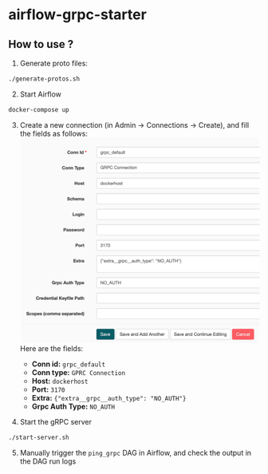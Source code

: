 # airflow-grpc-starter

## How to use ?

1. Generate proto files:
```bash
./generate-protos.sh
```

2. Start Airflow
```bash
docker-compose up
```

3. Create a new connection (in Admin -> Connections -> Create), and fill the fields as follows:
![gRPC connection](./screenshots/grpc-connection.png)
Here are the fields:
    - **Conn id:** `grpc_default`
    - **Conn type:** `GPRC Connection`
    - **Host:** `dockerhost`
    - **Port:** `3170`
    - **Extra:** `{"extra__grpc__auth_type": "NO_AUTH"}`
    - **Grpc Auth Type:** `NO_AUTH`


4. Start the gRPC server
```bash
./start-server.sh
```

5. Manually trigger the `ping_grpc` DAG in Airflow, and check the output in the DAG run logs
